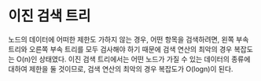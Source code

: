 # 이진 검색 트리
노드의 데이터에 어떠한 제한도 가하지 않는 경우, 어떤 항목을 검색하려면, 왼쪽 부속 트리와 오른쪽 부속 트리를 모두 검사해야 하기 때문에 검색 연산의 최악의 경우 복잡도는 O(n)인 상태였다.
이진 검색 트리에서는 어떤 노드가 가질 수 있는 데이터의 종류에 대하여 제한을 둘 것이므로, 검색 연산의 최악의 경우 복잡도가 O(logn)이 된다.

